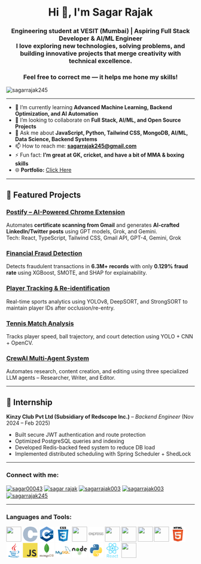 <h1 align="center">Hi 👋, I'm Sagar Rajak</h1>
<h3 align="center">
Engineering student at VESIT (Mumbai) | Aspiring Full Stack Developer & AI/ML Engineer <br>
I love exploring new technologies, solving problems, and building innovative projects that merge creativity with technical excellence.
</h3>
<h3 align="center">Feel free to correct me — it helps me hone my skills!</h3>

<p align="left">
<img src="https://komarev.com/ghpvc/?username=sagarrajak245&label=Profile%20views&color=0e75b6&style=flat" alt="sagarrajak245" />
</p>

---

- 🌱 I’m currently learning **Advanced Machine Learning, Backend Optimization, and AI Automation**  
- 👯 I’m looking to collaborate on **Full Stack, AI/ML, and Open Source Projects**  
- 💬 Ask me about **JavaScript, Python, Tailwind CSS, MongoDB, AI/ML, Data Science, Backend Systems**  
- 📫 How to reach me: **[sagarrajak245@gmail.com](mailto:sagarrajak245@gmail.com)**  
- ⚡ Fun fact: **I’m great at GK, cricket, and have a bit of MMA & boxing skills**  
- 🌐 **Portfolio:** [Click Here](https://portfolio-1-rho-one.vercel.app/)  

---

## 🚀 Featured Projects  

### [Postify – AI-Powered Chrome Extension](https://github.com/sagarrajak245/postify_chrome_extension)  
Automates **certificate scanning from Gmail** and generates **AI-crafted LinkedIn/Twitter posts** using GPT models, Grok, and Gemini.  
Tech: React, TypeScript, Tailwind CSS, Gmail API, GPT-4, Gemini, Grok  

### [Financial Fraud Detection](https://github.com/sagarrajak245/Fraud_transaction_detection_in_payment_app)  
Detects fraudulent transactions in **6.3M+ records** with only **0.129% fraud rate** using XGBoost, SMOTE, and SHAP for explainability.  

### [Player Tracking & Re-identification](https://github.com/sagarrajak245/computer_vision_project)  
Real-time sports analytics using YOLOv8, DeepSORT, and StrongSORT to maintain player IDs after occlusion/re-entry.  

### [Tennis Match Analysis](https://github.com/sagarrajak245/tennis_analysis_object_trackking_project/tree/main)  
Tracks player speed, ball trajectory, and court detection using YOLO + CNN + OpenCV.  

### [CrewAI Multi-Agent System](https://github.com/sagarrajak245/crewai_project)  
Automates research, content creation, and editing using three specialized LLM agents – Researcher, Writer, and Editor.  

---

## 💼 Internship  

**Kinzy Club Pvt Ltd (Subsidiary of Redscope Inc.)** – *Backend Engineer* (Nov 2024 – Feb 2025)  
- Built secure JWT authentication and route protection  
- Optimized PostgreSQL queries and indexing  
- Developed Redis-backed feed system to reduce DB load  
- Implemented distributed scheduling with Spring Scheduler + ShedLock  

---

<h3 align="left">Connect with me:</h3>
<p align="left">
<a href="https://twitter.com/sagar00043" target="blank"><img align="center" src="https://raw.githubusercontent.com/rahuldkjain/github-profile-readme-generator/master/src/images/icons/Social/twitter.svg" alt="sagar00043" height="30" width="40" /></a>
<a href="https://linkedin.com/in/sagar-rajak" target="blank"><img align="center" src="https://raw.githubusercontent.com/rahuldkjain/github-profile-readme-generator/master/src/images/icons/Social/linked-in-alt.svg" alt="sagar rajak" height="30" width="40" /></a>
<a href="https://fb.com/sagarrajak003" target="blank"><img align="center" src="https://raw.githubusercontent.com/rahuldkjain/github-profile-readme-generator/master/src/images/icons/Social/facebook.svg" alt="sagarrajak003" height="30" width="40" /></a>
<a href="https://instagram.com/sagarrajak003" target="blank"><img align="center" src="https://raw.githubusercontent.com/rahuldkjain/github-profile-readme-generator/master/src/images/icons/Social/instagram.svg" alt="sagarrajak003" height="30" width="40" /></a>
<a href="https://www.leetcode.com/sagarrajak245" target="blank"><img align="center" src="https://raw.githubusercontent.com/rahuldkjain/github-profile-readme-generator/master/src/images/icons/Social/leet-code.svg" alt="sagarrajak245" height="30" width="40" /></a>
</p>

---

<h3 align="left">Languages and Tools:</h3>
<p align="left">
<a href="https://www.arduino.cc/" target="_blank"><img src="https://cdn.worldvectorlogo.com/logos/arduino-1.svg" width="40" height="40"/></a>
<a href="https://www.cprogramming.com/" target="_blank"><img src="https://raw.githubusercontent.com/devicons/devicon/master/icons/c/c-original.svg" width="40" height="40"/></a>
<a href="https://www.w3schools.com/cpp/" target="_blank"><img src="https://raw.githubusercontent.com/devicons/devicon/master/icons/cplusplus/cplusplus-original.svg" width="40" height="40"/></a>
<a href="https://www.w3schools.com/css/" target="_blank"><img src="https://raw.githubusercontent.com/devicons/devicon/master/icons/css3/css3-original-wordmark.svg" width="40" height="40"/></a>
<a href="https://dart.dev" target="_blank"><img src="https://www.vectorlogo.zone/logos/dartlang/dartlang-icon.svg" width="40" height="40"/></a>
<a href="https://expressjs.com" target="_blank"><img src="https://raw.githubusercontent.com/devicons/devicon/master/icons/express/express-original-wordmark.svg" width="40" height="40"/></a>
<a href="https://www.figma.com/" target="_blank"><img src="https://www.vectorlogo.zone/logos/figma/figma-icon.svg" width="40" height="40"/></a>
<a href="https://firebase.google.com/" target="_blank"><img src="https://www.vectorlogo.zone/logos/firebase/firebase-icon.svg" width="40" height="40"/></a>
<a href="https://flutter.dev" target="_blank"><img src="https://www.vectorlogo.zone/logos/flutterio/flutterio-icon.svg" width="40" height="40"/></a>
<a href="https://git-scm.com/" target="_blank"><img src="https://www.vectorlogo.zone/logos/git-scm/git-scm-icon.svg" width="40" height="40"/></a>
<a href="https://www.w3.org/html/" target="_blank"><img src="https://raw.githubusercontent.com/devicons/devicon/master/icons/html5/html5-original-wordmark.svg" width="40" height="40"/></a>
<a href="https://www.java.com" target="_blank"><img src="https://raw.githubusercontent.com/devicons/devicon/master/icons/java/java-original.svg" width="40" height="40"/></a>
<a href="https://developer.mozilla.org/en-US/docs/Web/JavaScript" target="_blank"><img src="https://raw.githubusercontent.com/devicons/devicon/master/icons/javascript/javascript-original.svg" width="40" height="40"/></a>
<a href="https://www.mongodb.com/" target="_blank"><img src="https://raw.githubusercontent.com/devicons/devicon/master/icons/mongodb/mongodb-original-wordmark.svg" width="40" height="40"/></a>
<a href="https://www.mysql.com/" target="_blank"><img src="https://raw.githubusercontent.com/devicons/devicon/master/icons/mysql/mysql-original-wordmark.svg" width="40" height="40"/></a>
<a href="https://nodejs.org" target="_blank"><img src="https://raw.githubusercontent.com/devicons/devicon/master/icons/nodejs/nodejs-original-wordmark.svg" width="40" height="40"/></a>
<a href="https://www.python.org" target="_blank"><img src="https://raw.githubusercontent.com/devicons/devicon/master/icons/python/python-original.svg" width="40" height="40"/></a>
<a href="https://reactjs.org/" target="_blank"><img src="https://raw.githubusercontent.com/devicons/devicon/master/icons/react/react-original-wordmark.svg" width="40" height="40"/></a>
<a href="https://www.tensorflow.org" target="_blank"><img src="https://www.vectorlogo.zone/logos/tensorflow/tensorflow-icon.svg" width="40" height="40"/></a>
</p>
